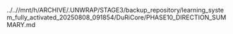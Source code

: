 ../..//mnt/h/ARCHIVE/.UNWRAP/STAGE3/backup_repository/learning_system_fully_activated_20250808_091854/DuRiCore/PHASE10_DIRECTION_SUMMARY.md
